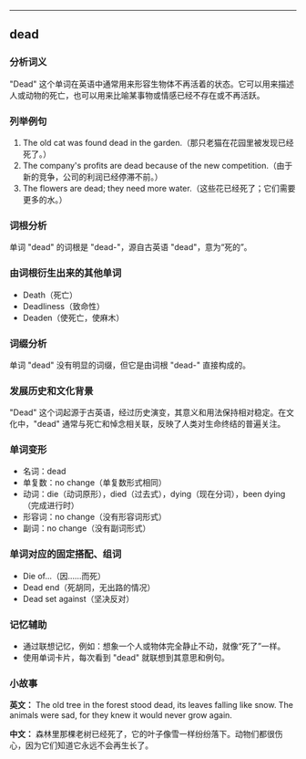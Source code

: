 
---------------
## dead
### 分析词义
"Dead" 这个单词在英语中通常用来形容生物体不再活着的状态。它可以用来描述人或动物的死亡，也可以用来比喻某事物或情感已经不存在或不再活跃。

### 列举例句
1. The old cat was found dead in the garden.（那只老猫在花园里被发现已经死了。）
2. The company's profits are dead because of the new competition.（由于新的竞争，公司的利润已经停滞不前。）
3. The flowers are dead; they need more water.（这些花已经死了；它们需要更多的水。）

### 词根分析
单词 "dead" 的词根是 "dead-"，源自古英语 "dead"，意为“死的”。

### 由词根衍生出来的其他单词
- Death（死亡）
- Deadliness（致命性）
- Deaden（使死亡，使麻木）

### 词缀分析
单词 "dead" 没有明显的词缀，但它是由词根 "dead-" 直接构成的。

### 发展历史和文化背景
"Dead" 这个词起源于古英语，经过历史演变，其意义和用法保持相对稳定。在文化中，"dead" 通常与死亡和悼念相关联，反映了人类对生命终结的普遍关注。

### 单词变形
- 名词：dead
- 单复数：no change（单复数形式相同）
- 动词：die（动词原形），died（过去式），dying（现在分词），been dying（完成进行时）
- 形容词：no change（没有形容词形式）
- 副词：no change（没有副词形式）

### 单词对应的固定搭配、组词
- Die of...（因……而死）
- Dead end（死胡同，无出路的情况）
- Dead set against（坚决反对）

### 记忆辅助
- 通过联想记忆，例如：想象一个人或物体完全静止不动，就像“死了”一样。
- 使用单词卡片，每次看到 "dead" 就联想到其意思和例句。

### 小故事
**英文：** The old tree in the forest stood dead, its leaves falling like snow. The animals were sad, for they knew it would never grow again.

**中文：** 森林里那棵老树已经死了，它的叶子像雪一样纷纷落下。动物们都很伤心，因为它们知道它永远不会再生长了。

